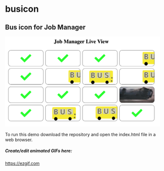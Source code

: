 # busicon

## Bus icon for Job Manager
<!--
<img src="ScreenShot20190218.png" width:"200"></img>
-->
![alt text](ScreenShot20190218.png)

To run this demo download the repository and open the index.html file in a web browser.


##### Create/edit animated GIFs here:
https://ezgif.com

